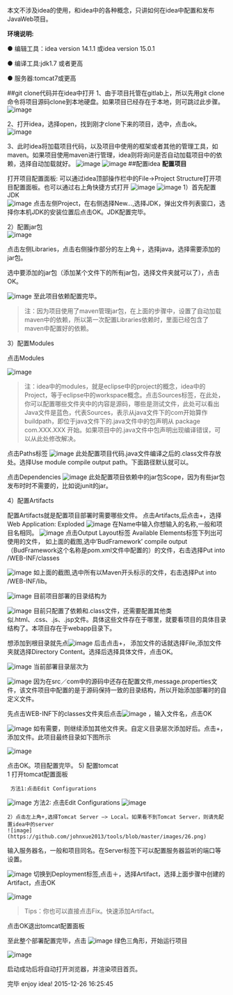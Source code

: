 本文不涉及idea的使用，和idea中的各种概念，只讲如何在idea中配置和发布JavaWeb项目。

**环境说明:**

● 编辑工具：idea version 14.1.1 或idea version 15.0.1  

● 编译工具:jdk1.7 或者更高  

● 服务器:tomcat7或更高  

##git clone代码并在idea中打开
1、由于项目托管在gitlab上，所以先用git clone命令将项目源码clone到本地硬盘。如果项目已经存在于本地，则可跳过此步骤。  
![image](https://github.com/johnxue2013/tools/blob/master/images/1.png)

2、打开idea，选择open，找到刚才clone下来的项目，选中，点击ok。
![image](https://github.com/johnxue2013/tools/blob/master/images/2.png)

3、此时idea将加载项目代码，以及项目中使用的框架或者其他的管理工具，如maven。如果项目使用maven进行管理，idea则将询问是否自动加载项目中的依赖，选择自动加载就好。
 ![image](https://github.com/johnxue2013/tools/blob/master/images/3.png)
 ![image](https://github.com/johnxue2013/tools/blob/master/images/4.png)
##配置idea
**配置项目**  

打开项目配置面板: 可以通过idea顶部操作栏中的File->Project Structure打开项目配置面板。也可以通过右上角快捷方式打开
 ![image](https://github.com/johnxue2013/tools/blob/master/images/5.png)
 ![image](https://github.com/johnxue2013/tools/blob/master/images/6.png)
1）首先配置JDK  
 ![image](https://github.com/johnxue2013/tools/blob/master/images/7.png)
点击左侧Project，在右侧选择New...,选择JDK，弹出文件列表窗口，选择你本机JDK的安装位置后点击OK。JDK配置完毕。  

2）配置jar包  
![image](https://github.com/johnxue2013/tools/blob/master/images/8.png)

点击左侧Libraries，点击右侧操作部分的左上角＋，选择java，选择需要添加的jar包。
 
选中要添加的jar包（添加某个文件下的所有jar包，选择文件夹就可以了），点击OK。
 
 ![image](https://github.com/johnxue2013/tools/blob/master/images/9.png)
至此项目依赖配置完毕。  

>注：因为项目使用了maven管理jar包，在上面的步骤中，设置了自动加载maven中的依赖，所以第一次配置Libraries依赖时，里面已经包含了maven中配置好的依赖。

3）配置Modules

点击Modules
 
 ![image](https://github.com/johnxue2013/tools/blob/master/images/10.png)
 
>注：idea中的modules，就是eclipse中的project的概念，idea中的Project，等于eclipse中的workspace概念。点击Sources标签，在此处，你可以配置哪些文件夹中的内容是源码，哪些是测试文件，此处可以看出Java文件是蓝色，代表Sources，表示从java文件下的com开始算作buildpath，即位于java文件下的.java文件中的包声明从 package com.XXX.XXX 开始。如果项目中的.java文件中包声明出现编译错误，可以从此处修改解决。 

点击Paths标签
 ![image](https://github.com/johnxue2013/tools/blob/master/images/11.png)
此处配置项目代码.java文件编译之后的.class文件存放处。选择Use module compile output path。下面路径默认就可以。

点击Dependencies
 ![image](https://github.com/johnxue2013/tools/blob/master/images/12.png)
此处配置项目依赖中的jar包Scope，因为有些jar包发布时时不需要的，比如说junit的jar。

4）配置Artifacts  

配置Artifacts就是配置项目部署时需要哪些文件。
点击Artifacts,后点击+，选择Web Application: Exploded
 ![image](https://github.com/johnxue2013/tools/blob/master/images/13.png)
在Name中输入你想输入的名称,一般和项目名相同。
![image](https://github.com/johnxue2013/tools/blob/master/images/14.png)
点击Output Layout标签
Available Elements标签下列出可使用的文件，
如上面的截图,选中’BudFramework’ compile output （BudFramework这个名称是pom.xml文件中配置的）的文件，右击选择Put into /WEB-INF/classes

![image](https://github.com/johnxue2013/tools/blob/master/images/15.png)
如上面的截图,选中所有以Maven开头标示的文件，右击选择Put into /WEB-INF/lib。
 
![image](https://github.com/johnxue2013/tools/blob/master/images/16.png)
目前项目部署的目录结构为
 
![image](https://github.com/johnxue2013/tools/blob/master/images/17.png)
目前只配置了依赖和.class文件，还需要配置其他类似.html、.css、.js、.jsp文件。具体这些文件存在于哪里，就要看项目的具体目录结构了。本项目存在于webapp目录下。

想添加到根目录就先点![image](https://github.com/johnxue2013/tools/blob/master/images/18.png) 后击点击+， 添加文件的话就选择File,添加文件夹就选择Directory Content。选择后选择具体文件，点击OK。

![image](https://github.com/johnxue2013/tools/blob/master/images/19.png)
当前部署目录层次为
 
![image](https://github.com/johnxue2013/tools/blob/master/images/20.png)
因为在src／com中的源码中还存在配置文件,message.properties文件，该文件项目中配置的是于源码保持一致的目录结构，所以开始添加部署时的自定义文件。

先点击WEB-INF下的classes文件夹后点击![image](https://github.com/johnxue2013/tools/blob/master/images/21.png) ，输入文件名，点击OK
 
 ![image](https://github.com/johnxue2013/tools/blob/master/images/22.png)
如有需要，则继续添加其他文件夹。自定义目录层次添加好后。点击+，添加文件。此项目最终目录如下图所示
 
![image](https://github.com/johnxue2013/tools/blob/master/images/23.png)

点击OK。项目配置完毕。
5) 配置tomcat  
	1 打开tomcat配置面板  
     
     方法1:点击Edit Configurations
 
 ![image](https://github.com/johnxue2013/tools/blob/master/images/24.png)
     方法2: 点击Edit Configurations
 ![image](https://github.com/johnxue2013/tools/blob/master/images/25.png)

	2）点击左上角+,选择Tomcat Server —> Local。如果看不到Tomcat Server，则请先配置idea中的server
	![image](https://github.com/johnxue2013/tools/blob/master/images/26.png)
 
输入服务器名，一般和项目同名。在Server标签下可以配置服务器监听的端口等设置。
 
![image](https://github.com/johnxue2013/tools/blob/master/images/27.png)
切换到Deployment标签,点击＋，选择Artifact，选择上面步骤中创建的Artifact，点击OK
 
 ![image](https://github.com/johnxue2013/tools/blob/master/images/28.png)
>Tips：你也可以直接点击Fix。快速添加Artifact。

点击OK退出tomcat配置面板

至此整个部署配置完毕，点击 ![image](https://github.com/johnxue2013/tools/blob/master/images/29.png)
绿色三角形，开始运行项目

 ![image](https://github.com/johnxue2013/tools/blob/master/images/30.png)

启动成功后将自动打开浏览器，并渲染项目首页。

完毕
enjoy idea!
2015-12-26 16:25:45
                                                                                                                   








